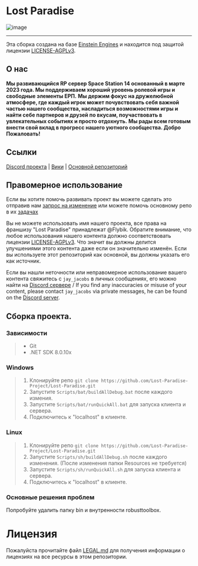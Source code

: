 # Lost Paradise

![image](https://wiki.lost-paradise.space/images/3/31/Lost-Paradise-title.png)

---

Эта сборка создана на базе [Einstein Engines](https://github.com/Simple-Station/Einstein-Engines) и находится под защитой лицензии [LICENSE-AGPLv3](./LICENSE-AGPLv3.txt).

## О нас

**Мы развивающийся RP сервер Space Station 14 основанный в марте 2023 года. Мы поддерживаем хороший уровень ролевой игры и свободные элементы ЕРП.**
**Мы держим фокус на дружелюбной атмосфере, где каждый игрок может почувствовать себя важной частью нашего сообщества, насладиться возможностями игры и найти себе партнеров и друзей по вкусам, поучаствовать в увлекательных событиях и просто отдохнуть.**
**Мы рады всем готовым внести свой вклад в прогресс нашего уютного сообщества. Добро Пожаловать!**

## Ссылки

[Discord проекта](https://wiki.lost-paradise.space/discord) | [Вики](http://wiki.lost-paradise.space/) | [Основной репозиторий](https://github.com/Simple-Station/Einstein-Engines)

## Правомерное использование

Если вы хотите помочь развивать проект вы можете сделать это отправив нам [запрос на изменение](https://github.com/Lost-Paradise-Project/Lost-Paradise/pulls) или можете помочь основному репо в их [задачах](https://github.com/Simple-Station/Einstein-Engines/issues)

Вы не можете использовать имя нашего проекта, все права на франшизу "Lost Paradise" принадлежат @Flybik.
Обратите внимание, что любое использования нашего контента должно соответствовать лицензии [LICENSE-AGPLv3](./LICENSE-AGPLv3.txt).
Что значит вы должны делится улучшениями этого контента даже если он значительно изменён.
Если вы используете этот репозиторий как основной, вы должны указать его как источник.

Если вы нашли неточности или неправомерное использование вашего контента свяжитесь с `jay_jacobs` в личных сообщениях, его можно найти на [Discord сервере](https://wiki.lost-paradispe.space/discord) / If you find any inaccuracies or misuse of your content, please contact `jay_jacobs` via private messages, he can be found on the [Discord server](https://discord.gg/v5mGmMzAdB).

## Сборка проекта.

### Зависимости

> - Git
> - .NET SDK 8.0.10x

### Windows

> 1. Клонируйте репо `git clone https://github.com/Lost-Paradise-Project/Lost-Paradise.git`
> 3. Запустите `Scripts/bat/buildAllDebug.bat` после каждого измения.
> 4. Запустите `Scripts/bat/runQuickAll.bat` для запуска клиента и сервера.
> 5. Подключитесь к "localhost" в клиенте.

### Linux

> 1. Клонируйте репо `git clone https://github.com/Lost-Paradise-Project/Lost-Paradise.git`
> 3. Запустите `Scripts/sh/buildAllDebug.sh` после каждого изменения. (После изменения папки Resources не требуется)
> 4. Запустите `Scripts/sh/runQuickAll.sh` для запуска клиента и сервера.
> 5. Подключитесь к "localhost" в клиенте.

### Основные решения проблем

Попробуйте удалить папку bin и внутренности robusttoolbox.

# Лицензия
Пожалуйста прочитайте файл [LEGAL.md](./LEGAL.md) для получения информации о лицензиях на все ресурсы в этом репозитории.
